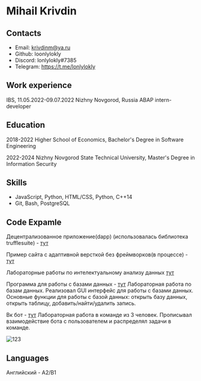 # Mihail Krivdin
## Contacts
- Email: krivdinm@ya.ru
- Github: loonlylokly
- Discord: lonlylokly#7385
- Telegram: https://t.me/lonlylokly

## Work experience
IBS, 11.05.2022-09.07.2022
Nizhny Novgorod, Russia
ABAP intern-developer
## Education
2018-2022 Higher School of Economics, Bachelor's Degree in Software Engineering

2022-2024 Nizhny Novgorod State Technical University, Master's Degree in Information Security
## Skills
 - JavaScript, Python, HTML/CSS, Python, C++14
 - Git, Bash, PostgreSQL

## Code Expamle
Децентрализованное приложение(dapp) (использовалась библиотека trufflesuite) - [тут](https://github.com/loonlylokly/cryptogame)

Пример сайта с адаптивной версткой без фреймворков(в процессе) - [тут](https://loonlylokly.github.io/online-zoo/online-zoo/pages/main/index.html)

Лабораторные работы по интелектуальному анализу данных [тут](https://github.com/loonlylokly/DataMining)

Программа для работы с базами данных - [тут](https://github.com/lonleylokle/LabaDB)
Лабораторная работа по базам данных. Реализовал GUI интерфейс для работы с базами данных. Основные функции для работы с базой данных: открыть базу данных, открыть таблицу, добавить/найти/удалить запись.

Вк бот - [тут](https://github.com/loonlylokly/obshak-bot)
Лабораторная работа в команде из 3 человек. Прописывал взаимодействие бота с пользователем и распределял задачи в команде.

 ![123](https://www.codewars.com/users/loonlylokly/badges/large)
## Languages
Английский - A2/B1
